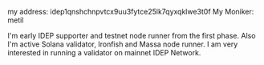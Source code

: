 my address: idep1qnshchnpvtcx9uu3fytce25lk7qyxqklwe3t0f
My Moniker: metil

I'm early IDEP supporter and testnet node runner from the first phase. 
Also I'm active Solana validator, Ironfish and Massa node runner. I am very interested in running a validator on mainnet IDEP Network.
